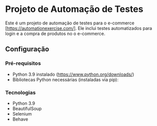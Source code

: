 # Projeto de Automação de Testes

Este é um projeto de automação de testes para o e-commerce [https://automationexercise.com/]. Ele inclui testes automatizados para login e a compra de produtos no o e-commerce.

## Configuração

### Pré-requisitos

- Python 3.9 instalado (https://www.python.org/downloads/)
- Bibliotecas Python necessárias (instaladas via pip):

### Tecnologias

- Python 3.9
- BeautifulSoup
- Selenium
- Behave
